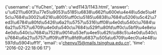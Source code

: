 {'username': u'YuChen', 'path': u'wd1143/1143.html', 'answer': u'\u6211\u60f3\u77e5\u9053\u5185\u6838\u662f\u600e\u4e48\u5de5\u4f5c\u7684\u3002\u6216\u8005\uff0c\u5185\u6838\u7684\u5206\u5c42\u7ed3\u6784\u80fd\u5426\u6a21\u5757\u5316\uff08\u4e0d\u540c\u7684\u6a21\u5757\u6709\u4e0d\u540c\u7684\u529f\u80fd\uff0c\u5bf9\u4e8e\u4e0d\u540c\u7684\u7528\u9014\u53ef\u4ee5\u62fc\u88c5\u4e0d\u540c\u7684\u6a21\u5757\uff09\uff1f\u8fd9\u6837\u505a\u6709\u4ec0\u4e48\u597d\u5904\uff1f', 'email': u'chenyu15@mails.tsinghua.edu.cn', 'time': '2016-02-22:18:06:17'}